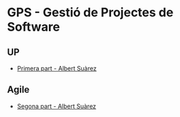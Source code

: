 # GPS - Gestió de Projectes de Software
## UP
- [Primera part - Albert Suàrez](https://github.com/AlbertSuarez/GPS-Unified-Process)
## Agile
- [Segona part - Albert Suàrez](https://github.com/AlbertSuarez/GPS-Agile-Development)
